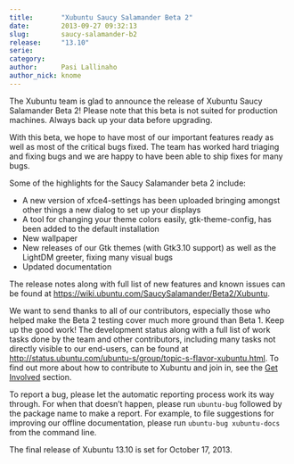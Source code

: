 ```yaml
---
title:       "Xubuntu Saucy Salamander Beta 2"
date:        2013-09-27 09:32:13
slug:        saucy-salamander-b2
release:     "13.10"
serie:       
category:    
author:      Pasi Lallinaho
author_nick: knome
---
```


The Xubuntu team is glad to announce the release of Xubuntu Saucy Salamander Beta 2! Please note that this beta is not suited for production machines. Always back up your data before upgrading.

With this beta, we hope to have most of our important features ready as well as most of the critical bugs fixed. The team has worked hard triaging and fixing bugs and we are happy to have been able to ship fixes for many bugs.

Some of the highlights for the Saucy Salamander beta 2 include:

- A new version of xfce4-settings has been uploaded bringing amongst other things a new dialog to set up your displays
- A tool for changing your theme colors easily, gtk-theme-config, has been added to the default installation
- New wallpaper
- New releases of our Gtk themes (with Gtk3.10 support) as well as the LightDM greeter, fixing many visual bugs
- Updated documentation

The release notes along with full list of new features and known issues can be found at <https://wiki.ubuntu.com/SaucySalamander/Beta2/Xubuntu>.

We want to send thanks to all of our contributors, especially those who helped make the Beta 2 testing cover much more ground than Beta 1. Keep up the good work! The development status along with a full list of work tasks done by the team and other contributors, including many tasks not directly visible to our end-users, can be found at <http://status.ubuntu.com/ubuntu-s/group/topic-s-flavor-xubuntu.html>. To find out more about how to contribute to Xubuntu and join in, see the [Get Involved](http://xubuntu.org/contribute/ "Get Involved") section.

To report a bug, please let the automatic reporting process work its way through. For when that doesn’t happen, please run `ubuntu-bug` followed by the package name to make a report. For example, to file suggestions for improving our offline documentation, please run `ubuntu-bug xubuntu-docs` from the command line.

The final release of Xubuntu 13.10 is set for October 17, 2013.
